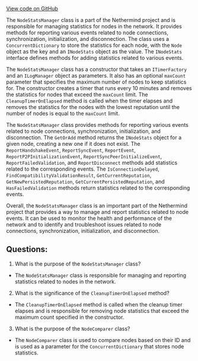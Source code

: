[View code on GitHub](https://github.com/nethermindeth/nethermind/Nethermind.Network.Stats/NodeStatsManager.cs)

The `NodeStatsManager` class is a part of the Nethermind project and is responsible for managing statistics for nodes in the network. It provides methods for reporting various events related to node connections, synchronization, initialization, and disconnection. The class uses a `ConcurrentDictionary` to store the statistics for each node, with the `Node` object as the key and an `INodeStats` object as the value. The `INodeStats` interface defines methods for adding statistics related to various events.

The `NodeStatsManager` class has a constructor that takes an `ITimerFactory` and an `ILogManager` object as parameters. It also has an optional `maxCount` parameter that specifies the maximum number of nodes to keep statistics for. The constructor creates a timer that runs every 10 minutes and removes the statistics for nodes that exceed the `maxCount` limit. The `CleanupTimerOnElapsed` method is called when the timer elapses and removes the statistics for the nodes with the lowest reputation until the number of nodes is equal to the `maxCount` limit.

The `NodeStatsManager` class provides methods for reporting various events related to node connections, synchronization, initialization, and disconnection. The `GetOrAdd` method returns the `INodeStats` object for a given node, creating a new one if it does not exist. The `ReportHandshakeEvent`, `ReportSyncEvent`, `ReportEvent`, `ReportP2PInitializationEvent`, `ReportSyncPeerInitializeEvent`, `ReportFailedValidation`, and `ReportDisconnect` methods add statistics related to the corresponding events. The `IsConnectionDelayed`, `FindCompatibilityValidationResult`, `GetCurrentReputation`, `GetNewPersistedReputation`, `GetCurrentPersistedReputation`, and `HasFailedValidation` methods return statistics related to the corresponding events.

Overall, the `NodeStatsManager` class is an important part of the Nethermind project that provides a way to manage and report statistics related to node events. It can be used to monitor the health and performance of the network and to identify and troubleshoot issues related to node connections, synchronization, initialization, and disconnection.
## Questions: 
 1. What is the purpose of the `NodeStatsManager` class?
- The `NodeStatsManager` class is responsible for managing and reporting statistics related to nodes in the network.

2. What is the significance of the `CleanupTimerOnElapsed` method?
- The `CleanupTimerOnElapsed` method is called when the cleanup timer elapses and is responsible for removing node statistics that exceed the maximum count specified in the constructor.

3. What is the purpose of the `NodeComparer` class?
- The `NodeComparer` class is used to compare nodes based on their ID and is used as a parameter for the `ConcurrentDictionary` that stores node statistics.
